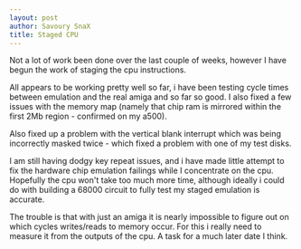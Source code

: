 ```yaml
---
layout: post
author: Savoury SnaX
title: Staged CPU 
---
```


 Not a lot of work been done over the last couple of weeks, however I have begun the work of staging the cpu instructions.

 All appears to be working pretty well so far, i have been testing cycle times between emulation and the real amiga and so far so good. I also fixed a few issues with the memory map (namely that chip ram is mirrored within the first 2Mb region - confirmed on my a500). 

 Also fixed up a problem with the vertical blank interrupt which was being incorrectly masked twice - which fixed a problem with one of my test disks. 

 I am still having dodgy key repeat issues, and i have made little attempt to fix the hardware chip emulation failings while I concentrate on the cpu. Hopefully the cpu won't take too much more time, although ideally i could do with building a 68000 circuit to fully test my staged emulation is accurate.

 The trouble is that with just an amiga it is nearly impossible to figure out on which cycles writes/reads to memory occur. For this i really need to measure it from the outputs of the cpu. A task for a much later date I think.
